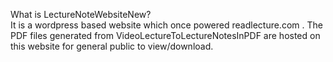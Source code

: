 What is LectureNoteWebsiteNew?     
It is a wordpress based website which once powered readlecture.com . The PDF files generated from VideoLectureToLectureNotesInPDF are hosted on this website for general public to view/download.

